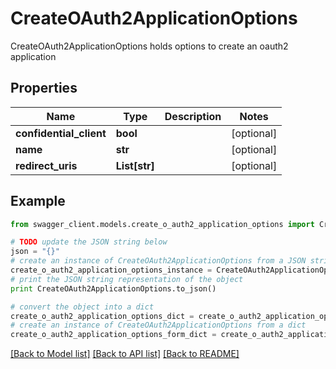 # CreateOAuth2ApplicationOptions

CreateOAuth2ApplicationOptions holds options to create an oauth2 application

## Properties
Name | Type | Description | Notes
------------ | ------------- | ------------- | -------------
**confidential_client** | **bool** |  | [optional] 
**name** | **str** |  | [optional] 
**redirect_uris** | **List[str]** |  | [optional] 

## Example

```python
from swagger_client.models.create_o_auth2_application_options import CreateOAuth2ApplicationOptions

# TODO update the JSON string below
json = "{}"
# create an instance of CreateOAuth2ApplicationOptions from a JSON string
create_o_auth2_application_options_instance = CreateOAuth2ApplicationOptions.from_json(json)
# print the JSON string representation of the object
print CreateOAuth2ApplicationOptions.to_json()

# convert the object into a dict
create_o_auth2_application_options_dict = create_o_auth2_application_options_instance.to_dict()
# create an instance of CreateOAuth2ApplicationOptions from a dict
create_o_auth2_application_options_form_dict = create_o_auth2_application_options.from_dict(create_o_auth2_application_options_dict)
```
[[Back to Model list]](../README.md#documentation-for-models) [[Back to API list]](../README.md#documentation-for-api-endpoints) [[Back to README]](../README.md)


